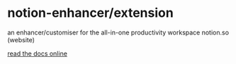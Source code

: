 # notion-enhancer/extension

an enhancer/customiser for the all-in-one productivity workspace notion.so (website)

[read the docs online](https://notion-enhancer.github.io/)
